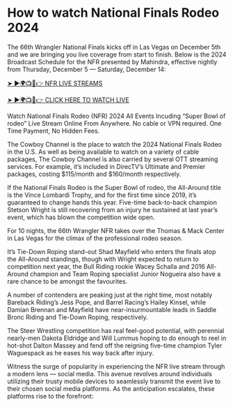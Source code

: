 # How to watch National Finals Rodeo 2024

The 66th Wrangler National Finals kicks off in Las Vegas on December 5th and we are bringing you live coverage from start to finish. Below is the 2024 Broadcast Schedule for the NFR presented by Mahindra, effective nightly from Thursday, December 5 — Saturday, December 14:

[➤ ►🌍📺📱👉 NFR LIVE STREAMS
](https://creativemediaof.com/National-Finals-Rodeo/)

[➤ ►🌍📺📱👉 CLICK HERE TO WATCH LIVE
](https://creativemediaof.com/National-Finals-Rodeo/)

Watch National Finals Rodeo (NFR) 2024 All Events Incuding “Super Bowl of rodeo” Live Stream Online From Anywhere. No cable or VPN required. One Time Payment, No Hidden Fees.

The Cowboy Channel is the place to watch the 2024 National Finals Rodeo in the U.S. As well as being available to watch on a variety of cable packages, The Cowboy Channel is also carried by several OTT streaming services. For example, it’s included in DirecTV’s Ultimate and Premier packages, costing $115/month and $160/month respectively.

If the National Finals Rodeo is the Super Bowl of rodeo, the All-Around title is the Vince Lombardi Trophy, and for the first time since 2019, it’s guaranteed to change hands this year. Five-time back-to-back champion Stetson Wright is still recovering from an injury he sustained at last year’s event, which has blown the competition wide open.

For 10 nights, the 66th Wrangler NFR takes over the Thomas & Mack Center in Las Vegas for the climax of the professional rodeo season.

It’s Tie-Down Roping stand-out Shad Mayfield who enters the finals atop the All-Around standings, though with Wright expected to return to competition next year, the Bull Riding rookie Wacey Schalla and 2016 All-Around champion and Team Roping specialist Junior Nogueira also have a rare chance to be amongst the favourites.

A number of contenders are peaking just at the right time, most notably Bareback Riding’s Jess Pope, and Barrel Racing’s Hailey Kinsel, while Damian Brennan and Mayfield have near-insurmountable leads in Saddle Bronc Riding and Tie-Down Roping, respectively.

The Steer Wrestling competition has real feel-good potential, with perennial nearly-men Dakota Eldridge and Will Lummus hoping to do enough to reel in hot-shot Dalton Massey and fend off the reigning five-time champion Tyler Waguespack as he eases his way back after injury.

Witness the surge of popularity in experiencing the NFR live stream through a modern lens — social media. This avenue revolves around individuals utilizing their trusty mobile devices to seamlessly transmit the event live to their chosen social media platforms. As the anticipation escalates, these platforms rise to the forefront:
